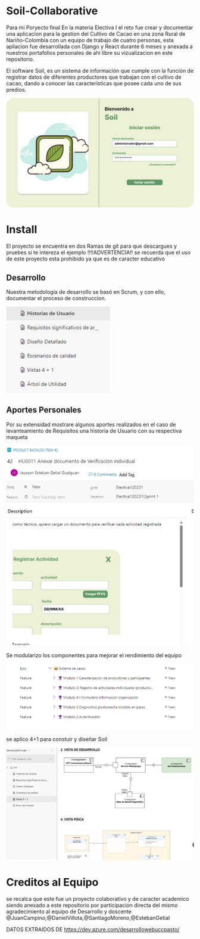 # Soil-Collaborative

Para mi Poryecto final En la materia Electiva I el reto fue crear y documentar una aplicacion para la gestion del Cultivo de Cacao en una zona  Rural de Nariño-Colombia con un equipo de trabajo de cuatro personas, 
esta apliacion fue desarrollada con Django y React durante 6 meses y anexada a nuestros portafolios personales de ahi libre su vizualizacion en este repositorio.

El software Soil, es un sistema de información que cumple con la función de registrar datos de diferentes productores que trabajan con el cultivo de cacao, dando a conocer las características que posee cada uno de sus predios.


![Logo de mi proyecto](evidenceOne.png)

# Install

El proyecto se encuentra en dos Ramas de git para que descargues y pruebes si te intereza el ejemplo
!!!!ADVERTENCIA!! se recuerda que el uso de este proyecto esta prohibido ya que es de caracter educativo

## Desarrollo

Nuestra metodología de desarrollo se basó en Scrum, y con ello, documentar el proceso de construccion.

![Logo de mi proyecto](evidenceThree.png)

## Aportes Personales

Por su extensidad mostrare algunos aportes realizados en el caso de levanteamiento de Requisitos una historia de Usuario con su respectiva maqueta

![Logo de mi proyecto](evidencefive.png)

Se modularizo los componentes para mejorar el rendimiento del equipo

![Logo de mi proyecto](evidenceFour.png)

se aplico 4+1 para constuir y diseñar Soil

![Logo de mi proyecto](evidenceSix.png)

# Creditos al Equipo

se recalca que este fue un proyecto colaborativo y de caracter academico siendo anexado a este repositorio por participacion directa del mismo agradecimiento al equipo de Desarrollo y doscente 
@JuanCampino,@DanielVillota,@SantiagoMoreno,@EstebanGetial 

DATOS EXTRAIDOS DE 
https://dev.azure.com/desarrollowebuccpasto/

